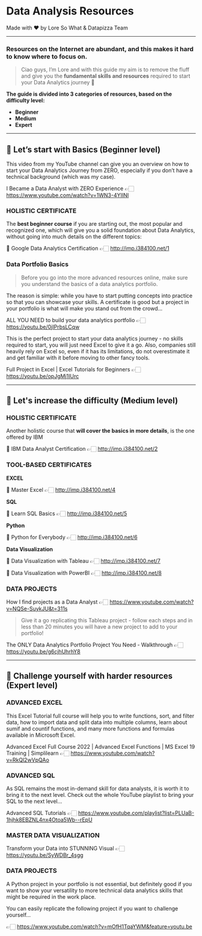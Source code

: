 # Data Analysis Resources

Made with ♥️ by Lore So What & Datapizza Team

---

### Resources on the Internet are abundant, and this makes it hard to know where to focus on. 

> Ciao guys, I’m Lore and with this guide my aim is to remove the fluff and give you the **fundamental skills and resources** required to start your Data Analytics journey 🚀

**The guide is divided into 3 categories of resources, based on the difficulty level:**

- **Beginner**
- **Medium**
- **Expert**

---

## 🏁 Let’s start with Basics (Beginner level)

This video from my YouTube channel can give you an overview on how to start your Data Analytics Journey from ZERO, especially if you don’t have a technical background (which was my case).

I Became a Data Analyst with ZERO Experience 👉🏻 https://www.youtube.com/watch?v=1WN3-4YIINI

### HOLISTIC CERTIFICATE

The **best beginner course** if you are starting out, the most popular and recognized one, which will give you a solid foundation about Data Analytics, without going into much details on the different topics:

🔗 Google Data Analytics Certification 👉🏻 http://imp.i384100.net/1

### Data Portfolio Basics

> Before you go into the more advanced resources online, make sure you understand the basics of a data analytics portfolio. 

The reason is simple: while you have to start putting concepts into practice so that you can showcase your skills. A certificate is good but a project in your portfolio is what will make you stand out from the crowd…

ALL YOU NEED to build your data analytics portfolio 👉🏻 https://youtu.be/0jIPrbsLCqw

This is the perfect project to start your data analytics journey - no skills required to start, you will just need Excel to give it a go. Also, companies still heavily rely on Excel so, even if it has its limitations, do not overestimate it and get familiar with it before moving to other fancy tools.

Full Project in Excel | Excel Tutorials for Beginners 👉🏻 https://youtu.be/opJgMj1IUrc

---

## 🚀 Let's increase the difficulty (Medium level)

### HOLISTIC CERTIFICATE

Another holistic course that **will cover the basics in more details**, is the one offered by IBM

🔗 IBM Data Analyst Certification 👉🏻 http://imp.i384100.net/2

### TOOL-BASED CERTIFICATES

**EXCEL**

🔗 Master Excel 👉🏻 http://imp.i384100.net/4

**SQL**

🔗 Learn SQL Basics 👉🏻 http://imp.i384100.net/5

**Python**

🔗 Python for Everybody 👉🏻 http://imp.i384100.net/6

**Data Visualization**

🔗 Data Visualization with Tableau 👉🏻 http://imp.i384100.net/7

🔗 Data Visualization with PowerBI 👉🏻 http://imp.i384100.net/8

### DATA PROJECTS

How I find projects as a Data Analyst 👉🏻 https://www.youtube.com/watch?v=NQSe-SuykJU&t=311s

> Give it a go replicating this Tableau project - follow each steps and in less than 20 minutes you will have a new project to add to your portfolio!

The ONLY Data Analytics Portfolio Project You Need - Walkthrough 👉🏻 https://youtu.be/g6cjhUhrhY8

---

## 🥊 Challenge yourself with harder resources (Expert level)

### ADVANCED EXCEL

This Excel Tutorial full course will help you to write functions, sort, and filter data, how to import data and split data into multiple columns, learn about sumif and countif functions, and many more functions and formulas available in Microsoft Excel.

Advanced Excel Full Course 2022 | Advanced Excel Functions | MS Excel 19 Training | Simplilearn 👉🏻 https://www.youtube.com/watch?v=RkQl2wVpQAo

### ADVANCED SQL

As SQL remains the most in-demand skill for data analysts, it is worth it to bring it to the next level. Check out the whole YouTube playlist to bring your SQL to the next level…

Advanced SQL Tutorials 👉🏻 https://www.youtube.com/playlist?list=PLUaB-1hjhk8EBZNL4nx4Otoa5Wb--rEpU

### MASTER DATA VISUALIZATION

Transform your Data into STUNNING Visual 👉🏻 https://youtu.be/SyWDBr_4sgg

### DATA PROJECTS

A Python project in your portfolio is not essential, but definitely good if you want to show your versatility to more technical data analytics skills that might be required in the work place.

You can easily replicate the following project if you want to challenge yourself…

👉🏻 https://www.youtube.com/watch?v=mOfH1TqaYWM&feature=youtu.be
